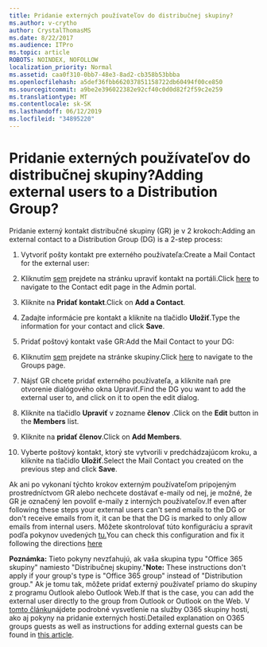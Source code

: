 ```yaml
---
title: Pridanie externých používateľov do distribučnej skupiny?
ms.author: v-crytho
author: CrystalThomasMS
ms.date: 8/22/2017
ms.audience: ITPro
ms.topic: article
ROBOTS: NOINDEX, NOFOLLOW
localization_priority: Normal
ms.assetid: caa0f310-0bb7-48e3-8ad2-cb358b53bbba
ms.openlocfilehash: a5def36fbb662037851158722db60494f00ce850
ms.sourcegitcommit: a9be2e396022382e92cf40c0d0d82f2f59c2e259
ms.translationtype: MT
ms.contentlocale: sk-SK
ms.lasthandoff: 06/12/2019
ms.locfileid: "34895220"
---
```

# <a name="adding-external-users-to-a-distribution-group"></a><span data-ttu-id="6bb92-102">Pridanie externých používateľov do distribučnej skupiny?</span><span class="sxs-lookup"><span data-stu-id="6bb92-102">Adding external users to a Distribution Group?</span></span>

<span data-ttu-id="6bb92-103">Pridanie externý kontakt distribučné skupiny (GR) je v 2 krokoch:</span><span class="sxs-lookup"><span data-stu-id="6bb92-103">Adding an external contact to a Distribution Group (DG) is a 2-step process:</span></span>
  
1. <span data-ttu-id="6bb92-104">Vytvoriť pošty kontakt pre externého používateľa:</span><span class="sxs-lookup"><span data-stu-id="6bb92-104">Create a Mail Contact for the external user:</span></span>
    
1. <span data-ttu-id="6bb92-105">Kliknutím [sem](https://admin.microsoft.com/adminportal/home#/Contact) prejdete na stránku upraviť kontakt na portáli.</span><span class="sxs-lookup"><span data-stu-id="6bb92-105">Click [here](https://admin.microsoft.com/adminportal/home#/Contact) to navigate to the Contact edit page in the Admin portal.</span></span> 
    
2. <span data-ttu-id="6bb92-106">Kliknite na **Pridať kontakt**.</span><span class="sxs-lookup"><span data-stu-id="6bb92-106">Click on **Add a Contact**.</span></span>
    
3. <span data-ttu-id="6bb92-107">Zadajte informácie pre kontakt a kliknite na tlačidlo **Uložiť**.</span><span class="sxs-lookup"><span data-stu-id="6bb92-107">Type the information for your contact and click **Save**.</span></span>
    
2. <span data-ttu-id="6bb92-108">Pridať poštový kontakt vaše GR:</span><span class="sxs-lookup"><span data-stu-id="6bb92-108">Add the Mail Contact to your DG:</span></span>
    
1. <span data-ttu-id="6bb92-109">Kliknutím [sem](https://admin.microsoft.com/adminportal/home#/groups) prejdete na stránke skupiny.</span><span class="sxs-lookup"><span data-stu-id="6bb92-109">Click [here](https://admin.microsoft.com/adminportal/home#/groups) to navigate to the Groups page.</span></span> 
    
2. <span data-ttu-id="6bb92-110">Nájsť GR chcete pridať externého používateľa, a kliknite naň pre otvorenie dialógového okna Upraviť.</span><span class="sxs-lookup"><span data-stu-id="6bb92-110">Find the DG you want to add the external user to, and click on it to open the edit dialog.</span></span>
    
3. <span data-ttu-id="6bb92-111">Kliknite na tlačidlo **Upraviť** v zozname **členov** .</span><span class="sxs-lookup"><span data-stu-id="6bb92-111">Click on the **Edit** button in the **Members** list.</span></span> 
    
4. <span data-ttu-id="6bb92-112">Kliknite na **pridať členov**.</span><span class="sxs-lookup"><span data-stu-id="6bb92-112">Click on **Add Members**.</span></span>
    
5. <span data-ttu-id="6bb92-113">Vyberte poštový kontakt, ktorý ste vytvorili v predchádzajúcom kroku, a kliknite na tlačidlo **Uložiť**.</span><span class="sxs-lookup"><span data-stu-id="6bb92-113">Select the Mail Contact you created on the previous step and click **Save**.</span></span>
    
<span data-ttu-id="6bb92-114">Ak ani po vykonaní týchto krokov externým používateľom pripojeným prostredníctvom GR alebo nechcete dostávať e-maily od nej, je možné, že GR je označený len povoliť e-maily z interných používateľov.</span><span class="sxs-lookup"><span data-stu-id="6bb92-114">If even after following these steps your external users can't send emails to the DG or don't receive emails from it, it can be that the DG is marked to only allow emails from internal users.</span></span> <span data-ttu-id="6bb92-115">Môžete skontrolovať túto konfiguráciu a spravit podľa pokynov uvedených [tu.](https://support.office.com/article/Fix-email-delivery-issues-for-error-code-5-7-133-in-Office-365-991abc19-7756-438f-abcb-39f69b80f284.aspx)</span><span class="sxs-lookup"><span data-stu-id="6bb92-115">You can check this configuration and fix it following the directions [here](https://support.office.com/article/Fix-email-delivery-issues-for-error-code-5-7-133-in-Office-365-991abc19-7756-438f-abcb-39f69b80f284.aspx)</span></span>
  
 <span data-ttu-id="6bb92-116">**Poznámka:** Tieto pokyny nevzťahujú, ak vaša skupina typu "Office 365 skupiny" namiesto "Distribučnej skupiny."</span><span class="sxs-lookup"><span data-stu-id="6bb92-116">**Note:** These instructions don't apply if your group's type is "Office 365 group" instead of "Distribution group."</span></span> <span data-ttu-id="6bb92-117">Ak je tomu tak, môžete pridať externý používateľ priamo do skupiny z programu Outlook alebo Outlook Web.</span><span class="sxs-lookup"><span data-stu-id="6bb92-117">If that is the case, you can add the external user directly to the group from Outlook or Outlook on the Web.</span></span> <span data-ttu-id="6bb92-118">V [tomto článku](https://support.office.com/article/Guest-access-in-Office-365-Groups-bfc7a840-868f-4fd6-a390-f347bf51aff6.aspx)nájdete podrobné vysvetlenie na služby O365 skupiny hostí, ako aj pokyny na pridanie externých hostí.</span><span class="sxs-lookup"><span data-stu-id="6bb92-118">Detailed explanation on O365 groups guests as well as instructions for adding external guests can be found in [this article](https://support.office.com/article/Guest-access-in-Office-365-Groups-bfc7a840-868f-4fd6-a390-f347bf51aff6.aspx).</span></span>
  